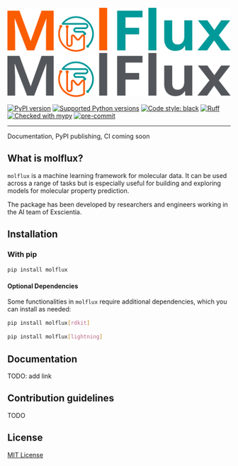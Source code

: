 ![Logo Dark](docs/source/_static/MolFlux_logo_final_MolFlux%20logo%20name-cropped.svg#gh-dark-mode-only)
![Logo Light](docs/source/_static/MolFlux_logo_final_MolFlux%20logo%20name%20Grey-cropped.svg#gh-light-mode-only)

[![PyPI version](https://img.shields.io/pypi/v/molflux)](https://pypi.org/project/molflux/)
[![Supported Python versions](https://img.shields.io/badge/python-3.8%20%7C%203.9%20%7C%203.10%20%7C%203.11-blue.svg)](https://docs.python.org/3/whatsnew/index.html)
[![Code style: black](https://img.shields.io/badge/code%20style-black-000000.svg)](https://github.com/psf/black)
[![Ruff](https://img.shields.io/endpoint?url=https://raw.githubusercontent.com/charliermarsh/ruff/main/assets/badge/v2.json)](https://github.com/charliermarsh/ruff)
[![Checked with mypy](https://img.shields.io/badge/mypy-checked-blue)](http://mypy-lang.org/)
[![pre-commit](https://img.shields.io/badge/pre--commit-enabled-brightgreen?logo=pre-commit)](https://github.com/pre-commit/pre-commit)


---

Documentation, PyPI publishing, CI coming soon

## What is molflux?
`molflux` is a machine learning framework for molecular data. It can be used across a range of tasks but is especially useful for building and exploring models for molecular property prediction.

The package has been developed by researchers and engineers working in the AI team of Exscientia.

## Installation
### With pip
```bash
pip install molflux
```

#### Optional Dependencies
Some functionalities in `molflux` require additional dependencies, which you can install as needed:

  ```bash
  pip install molflux[rdkit]
  ```
  ```bash
  pip install molflux[lightning]
  ```

## Documentation
TODO: add link

## Contribution guidelines
TODO

## License
[MIT License](LICENSE)
